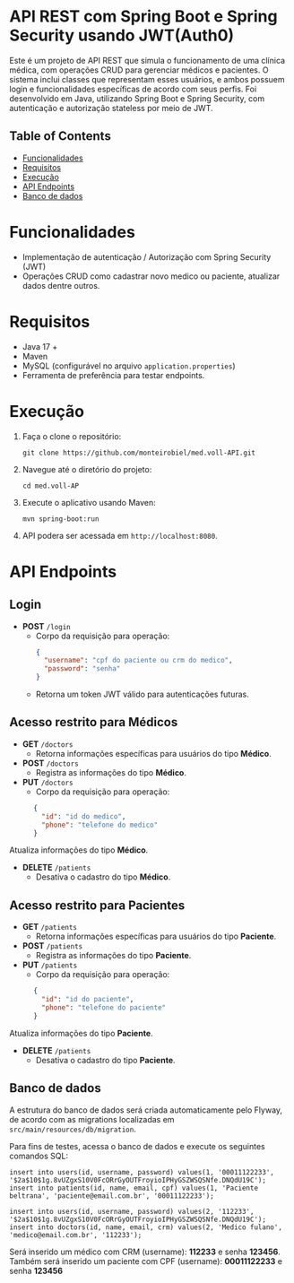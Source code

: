 # API REST com Spring Boot e Spring Security usando JWT(Auth0)

Este é um projeto de API REST que simula o funcionamento de uma clínica médica, com operações CRUD para gerenciar médicos e pacientes. O sistema inclui classes que representam esses usuários, e ambos possuem login e funcionalidades específicas de acordo com seus perfis. Foi desenvolvido em Java, utilizando Spring Boot e Spring Security, com autenticação e autorização stateless por meio de JWT.

## Table of Contents

- [Funcionalidades](#Funcionalidades)
- [Requisitos](#Requisitos)
- [Execução](#Execução)
- [API Endpoints](#API-Endpoints)
- [Banco de dados](#Banco-de-dados)

# Funcionalidades
- Implementação de autenticação / Autorização com Spring Security (JWT)
- Operações CRUD como cadastrar novo medico ou paciente, atualizar dados dentre outros.

# Requisitos
- Java 17 +
- Maven
- MySQL (configurável no arquivo `application.properties`)
- Ferramenta de preferência para testar endpoints.

# Execução
1. Faça o clone o repositório:

    ```
    git clone https://github.com/monteirobiel/med.voll-API.git
    ```

2. Navegue até o diretório do projeto:

    ```
    cd med.voll-AP
    ```

3. Execute o aplicativo usando Maven:

    ```
    mvn spring-boot:run
    ```

4. API podera ser acessada em `http://localhost:8080`.

# API Endpoints
## Login

- **POST** `/login`
    - Corpo da requisição para operação:
      ```json
      {
        "username": "cpf do paciente ou crm do medico",
        "password": "senha"
      }
      ```
    - Retorna um token JWT válido para autenticações futuras.

## Acesso restrito para Médicos

- **GET** `/doctors`
    - Retorna informações específicas para usuários do tipo **Médico**.
- **POST** `/doctors`
    - Registra as informações do tipo **Médico**.
- **PUT** `/doctors`
    - Corpo da requisição para operação:
```json
      {
        "id": "id do medico",
        "phone": "telefone do medico"
      }
```
Atualiza informações do tipo **Médico**.

- **DELETE** `/patients`
    - Desativa o cadastro do tipo **Médico**.

## Acesso restrito para Pacientes


- **GET** `/patients`
    - Retorna informações específicas para usuários do tipo **Paciente**.
- **POST** `/patients`
    - Registra as informações do tipo **Paciente**.
- **PUT** `/patients`
    - Corpo da requisição para operação:
```json
      {
        "id": "id do paciente",
        "phone": "telefone do paciente"
      }
```
Atualiza informações do tipo **Paciente**.


- **DELETE** `/patients`
    - Desativa o cadastro do tipo **Paciente**.
  

## Banco de dados

A estrutura do banco de dados será criada automaticamente pelo Flyway, de acordo com as migrations localizadas em `src/main/resources/db/migration`.

Para fins de testes, acessa o banco de dados e execute os seguintes comandos SQL:

```
insert into users(id, username, password) values(1, '00011122233', '$2a$10$1g.8vUZgxS10V0FcORrGyOUTFroyioIPHyGSZWSQSNfe.DNQdU19C');
insert into patients(id, name, email, cpf) values(1, 'Paciente beltrana', 'paciente@email.com.br', '00011122233');

insert into users(id, username, password) values(2, '112233', '$2a$10$1g.8vUZgxS10V0FcORrGyOUTFroyioIPHyGSZWSQSNfe.DNQdU19C');
insert into doctors(id, name, email, crm) values(2, 'Medico fulano', 'medico@email.com.br', '112233');
```

Será inserido um médico com CRM (username): **112233** e senha **123456**. Também será inserido um paciente com CPF (username): **00011122233** e senha **123456**

